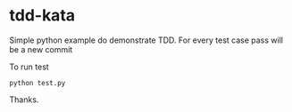 # tdd-kata

Simple python example do demonstrate TDD. For every test case pass will be a new commit

To run test

```
python test.py
```

Thanks.
